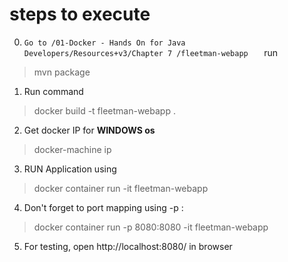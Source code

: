 # steps to execute
0. `Go to /01-Docker - Hands On for Java Developers/Resources+v3/Chapter 7 /fleetman-webapp   ` run

> mvn package 

1. Run command

> docker build  -t fleetman-webapp .

2. Get docker IP for **WINDOWS os**

> docker-machine ip

3. RUN Application using

> docker container run -it fleetman-webapp

4. Don't forget to port mapping using -p <hostport>:<DockerPort>

> docker container run -p 8080:8080 -it fleetman-webapp 

5. For testing, open http://localhost:8080/ in browser 